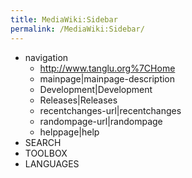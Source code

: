 ```yaml
---
title: MediaWiki:Sidebar
permalink: /MediaWiki:Sidebar/
---
```


-   navigation
    -   <http://www.tanglu.org%7CHome>
    -   mainpage|mainpage-description
    -   Development|Development
    -   Releases|Releases
    -   recentchanges-url|recentchanges
    -   randompage-url|randompage
    -   helppage|help
-   SEARCH
-   TOOLBOX
-   LANGUAGES
